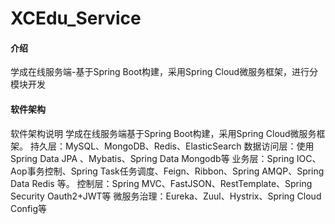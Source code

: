 # XCEdu_Service

#### 介绍
学成在线服务端-基于Spring Boot构建，采用Spring Cloud微服务框架，进行分模块开发

#### 软件架构
软件架构说明
学成在线服务端基于Spring Boot构建，采用Spring Cloud微服务框架。
持久层：MySQL、MongoDB、Redis、ElasticSearch
数据访问层：使用Spring Data JPA 、Mybatis、Spring Data Mongodb等
业务层：Spring IOC、Aop事务控制、Spring Task任务调度、Feign、Ribbon、Spring AMQP、Spring Data Redis
等。
控制层：Spring MVC、FastJSON、RestTemplate、Spring Security Oauth2+JWT等
微服务治理：Eureka、Zuul、Hystrix、Spring Cloud Config等

